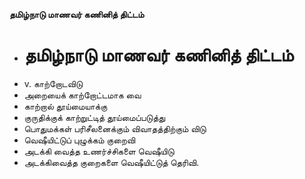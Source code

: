 **தமிழ்நாடு மாணவர் கணினித் திட்டம்**
- # தமிழ்நாடு மாணவர் கணினித் திட்டம்
- v. காற்றோடவிடு
- அறையைக் காற்றோட்டமாக வை
- காற்றால் தூய்மையாக்கு
- குருதிக்குக் காற்றுட்டித் தூய்மைப்படுத்து
- பொதுமக்கள் பரிசீலனைக்கும் விவாதத்திற்கும் விடு
- வெஷீயிட்டுப் புழுக்கம் குறைவி
- அடக்கி வைத்த உணர்ச்சிகளை வெஷீயிடு
- அடக்கிவைத்த குறைகளை வெஷீயிட்டுத் தெரிவி.


